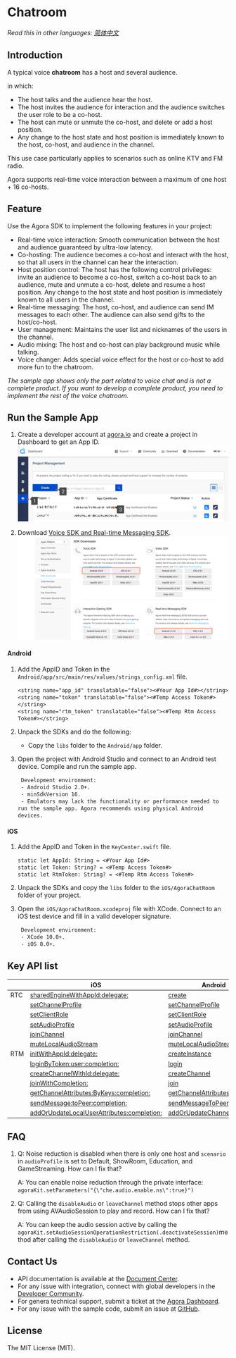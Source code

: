 # Chatroom

*Read this in other languages: [简体中文](README.cn.md)*

## Introduction

A typical voice **chatroom** has a host and several audience.

in which:
- The host talks and the audience hear the host.
- The host invites the audience for interaction and the audience switches the user role to be a co-host. 
- The host can mute or unmute the co-host, and delete or add a host position.
- Any change to the host state and host position is immediately known to the host, co-host, and audience in the channel.

This use case particularly applies to scenarios such as  online KTV and FM radio.

Agora supports real-time voice interaction between a maximum of one host + 16 co-hosts. 

## Feature

Use the Agora SDK to implement the following features in your project:

- Real-time voice interaction: Smooth communication between the host and audience guaranteed by ultra-low latency.
- Co-hosting: The audience becomes a co-host and interact with the host, so that all users in the channel can hear the interaction.
- Host position control: The host has the following control privileges: invite an audience to become a co-host, switch a co-host back to an audience, mute and unmute a co-host, delete and resume a host position. Any change to the host state and host position is immediately known to all users in the channel.
- Real-time messaging: The host, co-host, and audience can send IM messages to each other. The audience can also send gifts to the host/co-host.
- User management: Maintains the user list and nicknames of the users in the channel.
- Audio mixing: The host and co-host can play background music while talking.
- Voice changer: Adds special voice effect for the host or co-host to add more fun to the chatroom.

*The sample app shows only the part related to voice chat and is not a complete product. If you want to develop a complete product, you need to implement the rest of the voice chatroom.*

## Run the Sample App

1. Create a developer account at [agora.io](https://sso.agora.io/en/signup) and create a project in Dashboard to get an App ID.
![](Image/appid.en.jpg)

2. Download [Voice SDK and Real-time Messaging SDK](https://docs.agora.io/en/Agora%20Platform/downloads/).
![](Image/sdk.en.png)

#### Android
1. Add the AppID and Token in the `Android/app/src/main/res/values/strings_config.xml` file.

   ```
   <string name="app_id" translatable="false"><#Your App Id#></string>
   <string name="token" translatable="false"><#Temp Access Token#></string>
   <string name="rtm_token" translatable="false"><#Temp Rtm Access Token#></string>
   ```

2. Unpack the SDKs and do the following:

   - Copy the `libs` folder to the `Android/app` folder.

3. Open the project with Android Studio and connect to an Android test device. Compile and run the sample app.

		Development environment:
		- Android Studio 2.0+.
		- minSdkVersion 16.
		- Emulators may lack the functionality or performance needed to run the sample app. Agora recommends using physical Android devices. 

#### iOS
1. Add the AppID and Token in the `KeyCenter.swift` file.

   ```
   static let AppId: String = <#Your App Id#>
   static let Token: String? = <#Temp Access Token#>
   static let RtmToken: String? = <#Temp Rtm Access Token#>
   ```

2. Unpack the SDKs and copy the `libs` folder to the `iOS/AgoraChatRoom` folder of your project.

3. Open the `iOS/AgoraChatRoom.xcodeproj` file with XCode. Connect to an iOS test device and fill in a valid developer signature.

		Development environment:
		- XCode 10.0+.
		- iOS 8.0+.

## Key API list

||iOS|Android
---|---|---
RTC|[sharedEngineWithAppId:delegate:](https://docs.agora.io/cn/Interactive%20Broadcast/API%20Reference/oc/Classes/AgoraRtcEngineKit.html#//api/name/sharedEngineWithAppId:delegate:)|[create](https://docs.agora.io/cn/Interactive%20Broadcast/API%20Reference/java/classio_1_1agora_1_1rtc_1_1_rtc_engine.html#a35466f690d0a9332f24ea8280021d5ed)
||[setChannelProfile](https://docs.agora.io/cn/Interactive%20Broadcast/API%20Reference/oc/Classes/AgoraRtcEngineKit.html#//api/name/setChannelProfile:)|[setChannelProfile](https://docs.agora.io/cn/Interactive%20Broadcast/API%20Reference/java/classio_1_1agora_1_1rtc_1_1_rtc_engine.html#a1bfb76eb4365b8b97648c3d1b69f2bd6)
||[setClientRole](https://docs.agora.io/cn/Interactive%20Broadcast/API%20Reference/oc/Classes/AgoraRtcEngineKit.html#//api/name/setClientRole:)|[setClientRole](https://docs.agora.io/cn/Interactive%20Broadcast/API%20Reference/java/classio_1_1agora_1_1rtc_1_1_rtc_engine.html#aa2affa28a23d44d18b6889fba03f47ec)
||[setAudioProfile](https://docs.agora.io/cn/Interactive%20Broadcast/API%20Reference/oc/Classes/AgoraRtcEngineKit.html#//api/name/setAudioProfile:scenario:)|[setAudioProfile](https://docs.agora.io/cn/Interactive%20Broadcast/API%20Reference/java/classio_1_1agora_1_1rtc_1_1_rtc_engine.html#a34175b5e04c88d9dc6608b1f38c0275d)
||[joinChannel](https://docs.agora.io/cn/Interactive%20Broadcast/API%20Reference/oc/Classes/AgoraRtcEngineKit.html#//api/name/joinChannelByToken:channelId:info:uid:joinSuccess:)|[joinChannel](https://docs.agora.io/cn/Interactive%20Broadcast/API%20Reference/java/classio_1_1agora_1_1rtc_1_1_rtc_engine.html#a8b308c9102c08cb8dafb4672af1a3b4c)
||[muteLocalAudioStream](https://docs.agora.io/cn/Interactive%20Broadcast/API%20Reference/oc/Classes/AgoraRtcEngineKit.html#//api/name/muteLocalAudioStream:)|[muteLocalAudioStream](https://docs.agora.io/cn/Interactive%20Broadcast/API%20Reference/java/classio_1_1agora_1_1rtc_1_1_rtc_engine.html#a838a04b744e6fb53bd1548d30bff1302)
RTM|[initWithAppId:delegate:](https://docs.agora.io/cn/Real-time-Messaging/API%20Reference/RTM_oc/Classes/AgoraRtmKit.html#//api/name/initWithAppId:delegate:)|[createInstance](https://docs.agora.io/cn/Real-time-Messaging/API%20Reference/RTM_java/classio_1_1agora_1_1rtm_1_1_rtm_client.html#a6411640143c4d0d0cd9481937b754dbf)
||[loginByToken:user:completion:](https://docs.agora.io/cn/Real-time-Messaging/API%20Reference/RTM_oc/Classes/AgoraRtmKit.html#//api/name/loginByToken:user:completion:)|[login](https://docs.agora.io/cn/Real-time-Messaging/API%20Reference/RTM_java/classio_1_1agora_1_1rtm_1_1_rtm_client.html#a995bb1b1bbfc169ee4248bd37e67b24a)
||[createChannelWithId:delegate:](https://docs.agora.io/cn/Real-time-Messaging/API%20Reference/RTM_oc/Classes/AgoraRtmKit.html#//api/name/createChannelWithId:delegate:)|[createChannel](https://docs.agora.io/cn/Real-time-Messaging/API%20Reference/RTM_java/classio_1_1agora_1_1rtm_1_1_rtm_client.html#a95ebbd1a1d902572b444fef7853f335a)
||[joinWithCompletion:](https://docs.agora.io/cn/Real-time-Messaging/API%20Reference/RTM_oc/Classes/AgoraRtmChannel.html#//api/name/joinWithCompletion:)|[join](https://docs.agora.io/cn/Real-time-Messaging/API%20Reference/RTM_java/classio_1_1agora_1_1rtm_1_1_rtm_channel.html#ad7b321869aac2822b3f88f8c01ce0d40)
||[getChannelAttributes:ByKeys:completion:](https://docs.agora.io/cn/Real-time-Messaging/API%20Reference/RTM_oc/Classes/AgoraRtmKit.html#//api/name/getChannelAttributes:ByKeys:completion:)|[getChannelAttributes](https://docs.agora.io/cn/Real-time-Messaging/API%20Reference/RTM_java/classio_1_1agora_1_1rtm_1_1_rtm_client.html#a81f14a747a4012815ab4ba8d9e480fb6)
||[sendMessage:toPeer:completion:](https://docs.agora.io/cn/Real-time-Messaging/API%20Reference/RTM_oc/Classes/AgoraRtmKit.html#//api/name/sendMessage:toPeer:completion:)|[sendMessageToPeer](https://docs.agora.io/cn/Real-time-Messaging/API%20Reference/RTM_java/classio_1_1agora_1_1rtm_1_1_rtm_client.html#a729079805644b3307297fb2e902ab4c9)
||[addOrUpdateLocalUserAttributes:completion:](https://docs.agora.io/cn/Real-time-Messaging/API%20Reference/RTM_oc/Classes/AgoraRtmKit.html#//api/name/addOrUpdateLocalUserAttributes:completion:)|[addOrUpdateChannelAttributes](https://docs.agora.io/cn/Real-time-Messaging/API%20Reference/RTM_java/classio_1_1agora_1_1rtm_1_1_rtm_client.html#a997a31e6bfe1edc9b6ef58a931ef3f23)


## FAQ

1. Q: Noise reduction is disabled when there is only one host and `scenario` in `audioProfile` is set to Default, ShowRoom, Education, and GameStreaming. How can I fix that?

   A: You can enable noise reduction through the private interface: `agoraKit.setParameters("{\"che.audio.enable.ns\":true}")`

2. Q: Calling the `disableAudio` or `leaveChannel`  method stops other apps from using AVAudioSession to play and record. How can I fix that?

   A: You can keep the audio session active by calling the `agoraKit.setAudioSessionOperationRestriction(.deactivateSession)`method after calling the `disableAudio` or `leaveChannel` method.

## Contact Us

- API documentation is available at the [Document Center](https://docs.agora.io/en/).
- For any issue with integration, connect with global developers in the [Developer Community](https://dev.agora.io/en/).
- For genera technical support, submit a ticket at the [Agora Dashboard](https://dashboard.agora.io/).
- For any issue with the sample code, submit an issue at [GitHub](https://github.com/AgoraIO-Usecase/Chatroom/issues).

## License

The MIT License (MIT).